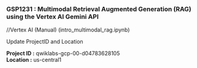 ### GSP1231 : Multimodal Retrieval Augmented Generation (RAG) using the Vertex AI Gemini API

//Vertex AI (Manual) 
(intro_multimodal_rag.ipynb)

Update ProjectID and Location   

**Project ID :** qwiklabs-gcp-00-d04783628105  
**Location :** us-central1  





